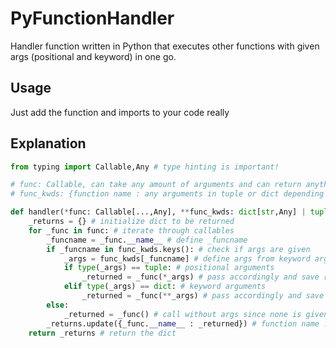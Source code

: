 # PyFunctionHandler
Handler function written in Python that executes other functions with given args (positional and keyword) in one go.
## Usage
Just add the function and imports to your code really
## Explanation
```python
from typing import Callable,Any # type hinting is important!

# func: Callable, can take any amount of arguments and can return anything
# func_kwds: {function name : any arguments in tuple or dict depending on arg type}

def handler(*func: Callable[...,Any], **func_kwds: dict[str,Any] | tuple[Any]) -> dict[str,Any]:
    _returns = {} # initialize dict to be returned
    for _func in func: # iterate through callables
        _funcname = _func.__name__ # define _funcname
        if _funcname in func_kwds.keys(): # check if args are given
            _args = func_kwds[_funcname] # define args from keyword args dict
            if type(_args) == tuple: # positional arguments 
                _returned = _func(*_args) # pass accordingly and save returned value
            elif type(_args) == dict: # keyword arguments
                _returned = _func(**_args) # pass accordingly and save returned value
        else:
            _returned = _func() # call without args since none is given
        _returns.update({_func.__name__ : _returned}) # function name : returned object
    return _returns # return the dict
```
